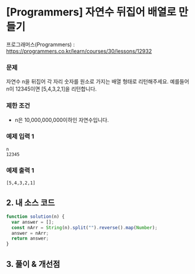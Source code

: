 # [Programmers] 자연수 뒤집어 배열로 만들기

프로그래머스(Programmers) : https://programmers.co.kr/learn/courses/30/lessons/12932

### 문제

자연수 n을 뒤집어 각 자리 숫자를 원소로 가지는 배열 형태로 리턴해주세요. 예를들어 n이 12345이면 [5,4,3,2,1]을 리턴합니다.

### 제한 조건

- n은 10,000,000,000이하인 자연수입니다.

### 예제 입력 1

```
n
12345
```

### 예제 출력 1

```
[5,4,3,2,1]
```

## 2. 내 소스 코드

```javascript
function solution(n) {
  var answer = [];
  const nArr = String(n).split("").reverse().map(Number);
  answer = nArr;
  return answer;
}
```

## 3. 풀이 & 개선점
